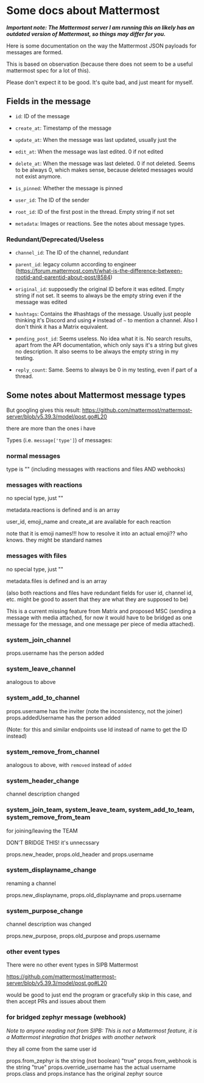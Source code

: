 # Some docs about Mattermost

***Important note: The Mattermost server I am running this on likely has an outdated version of Mattermost, so things may differ for you.***

Here is some documentation on the way the Mattermost JSON payloads for messages are formed.

This is based on observation (because there does not seem to be a useful mattermost spec for a lot of this).

Please don't expect it to be good. It's quite bad, and just meant for myself.

## Fields in the message

 * `id`: ID of the message

 * `create_at`: Timestamp of the message

 * `update_at`: When the message was last updated, usually just the 

 * `edit_at`: When the message was last edited. 0 if not edited

 * `delete_at`: When the message was last deleted. 0 if not deleted. Seems to be always 0, which makes sense, because deleted messages would not exist anymore.

 * `is_pinned`: Whether the message is pinned

 * `user_id`: The ID of the sender

 * `root_id`: ID of the first post in the thread. Empty string if not set

 * `metadata`: Images or reactions. See the notes about message types.

### Redundant/Deprecated/Useless

 * `channel_id`: The ID of the channel, redundant

 * `parent_id`: legacy column according to engineer (https://forum.mattermost.com/t/what-is-the-difference-between-rootid-and-parentid-about-post/8584)

 * `original_id`: supposedly the original ID before it was edited. Empty string if not set. It seems to always be the empty string even if the message was edited

 * `hashtags`: Contains the #hashtags of the message. Usually just people thinking it's Discord and using `#` instead of `~` to mention a channel. Also I don't think it has a Matrix equivalent.

 * `pending_post_id`: Seems useless. No idea what it is. No search results, apart from the API documentation, which only says it's a string but gives no description. It also seems to be always the empty string in my testing.

 * `reply_count`: Same. Seems to always be 0 in my testing, even if part of a thread.

## Some notes about Mattermost message types

But googling gives this result: https://github.com/mattermost/mattermost-server/blob/v5.39.3/model/post.go#L20

there are more than the ones i have

Types (i.e. `message['type']`) of messages:

### normal messages

type is "" (including messages with reactions and files AND webhooks)

### messages with reactions

no special type, just ""

metadata.reactions is defined and is an array

user_id, emoji_name and create_at are available for each reaction

note that it is emoji names!!! how to resolve it into an actual emoji?? who knows. they might be standard names

### messages with files

no special type, just ""

metadata.files is defined and is an array

(also both reactions and files have redundant fields for user id, channel id, etc. might be good to assert that they are what they are supposed to be)

This is a current missing feature from Matrix and proposed MSC (sending a message with media attached, for now it would have to be bridged as one message for the message, and one message per piece of media attached).

### system_join_channel

props.username has the person added

### system_leave_channel

analogous to above

### system_add_to_channel

props.username has the inviter (note the inconsistency, not the joiner)
props.addedUsername has the person added

(Note: for this and similar endpoints use Id instead of name to get the ID instead)

### system_remove_from_channel

analogous to above, with `removed` instead of `added`

### system_header_change

channel description changed

### system_join_team, system_leave_team, system_add_to_team, system_remove_from_team

for joining/leaving the TEAM

DON'T BRIDGE THIS! it's unnecssary

props.new_header, props.old_header and props.username

### system_displayname_change

renaming a channel

props.new_displayname, props.old_displayname and props.username

### system_purpose_change

channel description was changed

props.new_purpose, props.old_purpose and props.username

### other event types

There were no other event types in SIPB Mattermost

https://github.com/mattermost/mattermost-server/blob/v5.39.3/model/post.go#L20

would be good to just end the program or gracefully skip in this case, and then accept PRs and issues about them

### for bridged zephyr message (webhook)

*Note to anyone reading not from SIPB: This is not a Mattermost feature, it is a Mattermost integration that bridges with another network*

they all come from the same user id

props.from_zephyr is the string (not boolean) "true"
props.from_webhook is the string "true"
props.override_username has the actual username
props.class and props.instance has the original zephyr source

